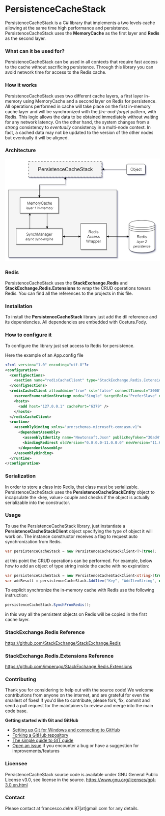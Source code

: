 # PersistenceCacheStack
PersistenceCacheStack is a C# library that implements a two levels cache allowing at the same time high performance and persistence.
PersistenceCacheStack uses the **MemoryCache** as the first layer and **Redis** as the second layer.

### What can it be used for?
PersistenceCacheStack can be used in all contexts that require fast access to the cache without sacrificing persistence.
Through this library you can avoid network time for access to the Redis cache.

### How it works
PersistenceCacheStack uses two different cache layers, a first layer in-memory using MemoryCache and a second layer on Redis for persistence.
All operations performed in cache will take place on the first in-memory cache layer and will be synchronized with the *fire-and-forget* pattern, with Redis. 
This logic allows the data to be obtained immediately without waiting for any network latency. On the other hand, the system changes from a *strong* consistency to *eventually* consistency in a multi-node context.
In fact, a cached data may not be updated to the version of the other nodes but eventually it will be aligned.

### Architecture
![Alt text](/wiki/img/Architecture.png?raw=true)

### Redis
PersistenceCacheStack uses the **StackExchange.Redis** and **StackExchange.Redis.Extensions** to wrap the CRUD operations towars Redis.
You can find all the references to the projects in this file.

### Installation

To install the **PersistenceCacheStack** library just add the dll reference and its dependencies.
All dependencies are embedded with Costura.Fody.

### How to configure it

To configure the library just set access to Redis for persistence.

Here the example of an App.config file

```xml
<?xml version="1.0" encoding="utf-8"?>
<configuration>
  <configSections>
    <section name="redisCacheClient" type="StackExchange.Redis.Extensions.LegacyConfiguration.RedisCachingSectionHandler, StackExchange.Redis.Extensions.LegacyConfiguration" />
  </configSections>
  <redisCacheClient allowAdmin="true" ssl="false" connectTimeout="3000" database="24">
    <serverEnumerationStrategy mode="Single" targetRole="PreferSlave" unreachableServerAction="IgnoreIfOtherAvailable" />
    <hosts>
      <add host="127.0.0.1" cachePort="6379" />
    </hosts>
  </redisCacheClient>
  <runtime>
    <assemblyBinding xmlns="urn:schemas-microsoft-com:asm.v1">
      <dependentAssembly>
        <assemblyIdentity name="Newtonsoft.Json" publicKeyToken="30ad4fe6b2a6aeed" culture="neutral" />
        <bindingRedirect oldVersion="0.0.0.0-11.0.0.0" newVersion="11.0.0.0" />
      </dependentAssembly>
    </assemblyBinding>
  </runtime>
</configuration>
```

### Serialization
In order to store a class into Redis, that class must be serializable. 
PersistenceCacheStack uses the **PersistenceCacheStackEntity** object to incapsulate the <key, value> couple and checks if the object is actually serializable into the constructor.

### Usage

To use the PersistenceCacheStack library, just instantiate a **PersistenceCacheStackClient** object specifying the type of object it will work on.
The instance constructor receives a flag to request auto synchronization from Redis.

```csharp
var persistenceCacheStack = new PersistenceCacheStackClient<T>(true);
```
at this point the CRUD operations can be performed.
For example, below how to add an object of type string inside the cache with no expiration:

```csharp
var persistenceCacheStack = new PersistenceCacheStackClient<string>(true);
var addResult = persistenceCacheStack.AddItem("Key", "AddItemString", null);
```

To explicit synchronize the in-memory cache with Redis use the following instruction:

```csharp
persistenceCacheStack.SynchFromRedis();
```

in this way all the persistent objects on Redis will be copied in the first cache layer.

### StackExchange.Redis Reference
https://github.com/StackExchange/StackExchange.Redis

### StackExchange.Redis.Extensions Reference
https://github.com/imperugo/StackExchange.Redis.Extensions

### Contributing
Thank you for considering to help out with the source code! We welcome contributions from anyone on the internet, and are grateful for even the smallest of fixes!
If you'd like to contribute, please fork, fix, commit and send a pull request for the maintainers to review and merge into the main code base.

**Getting started with Git and GitHub**

 * [Setting up Git for Windows and connecting to GitHub](http://help.github.com/win-set-up-git/)
 * [Forking a GitHub repository](http://help.github.com/fork-a-repo/)
 * [The simple guide to GIT guide](http://rogerdudler.github.com/git-guide/)
 * [Open an issue](https://github.com/engineering87/PersistenceCacheStack/issues) if you encounter a bug or have a suggestion for improvements/features

### Licensee
PersistenceCacheStack source code is available under GNU General Public License v3.0, see license in the source.
https://www.gnu.org/licenses/gpl-3.0.en.html

### Contact
Please contact at francesco.delre.87[at]gmail.com for any details.
